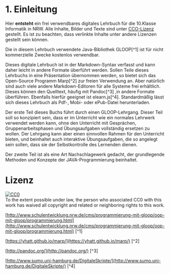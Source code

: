 # 1. Einleitung

Hier **entsteht** ein frei verwendbares digitales Lehrbuch für die 10.Klasse Informatik in NRW. Alle Inhalte, Bilder und Texte sind unter [CCO-Lizenz](https://creativecommons.org/publicdomain/zero/1.0/deed.de) gestellt. Es ist zu beachten, dass verlinkte Inhalte unter andere Lizenzen gestellt sein können.

Die in diesem Lehrbuch verwendete Java-Bibliothek GLOOP[^1] ist für nicht kommerzielle Zwecke kostenlos verwendbar.

Dieses digitale Lehrbuch ist in der Markdown-Syntax verfasst und kann daher leicht in andere Formate überführt werden. Sollen Teile dieses Lehrbuchs in eine Präsentation übernommen werden, so bietet sich das Open-Source Programm Marp[^2] zur freien Verwendung an. Aber natürlich sind auch viele andere Markdown-Editoren für alle Systeme frei erhältlich. Dieses können den Quelltext, häufig mit Pandoc[^3] ,in andere Formate überführen. Ebenfalls hierfür geeignet ist elearn.js[^4]. Standardmäßig lässt sich dieses Lehrbuch als Pdf-, Mobi- oder ePub-Datei herunterladen.

Der erste Teil dieses Buchs führt durch einen GLOOP-Lehrgang. Dieser Teil soll so konzipiert sein, dass er im Unterricht wie ein normales Lehrwerk verwendet werden kann, ohne den Unterricht mit Gesprächen, Gruppenarbeitsphasen und Übungsaufgaben vollständig ersetzen zu wollen. Der Lehrgang kann aber einen sinnvollen Rahmen für den Unterricht bieten, und beinhaltet auch interaktive Übungsaufgaben, die so angelegt sein sollen, dass sie der Selbstkontrolle des Lernenden dienen.

Der zweite Teil ist als eine Art Nachschlagewerk gedacht, der grundlegende Methoden und Konzepte der JAVA-Programmierung beinhaltet.

# Lizenz

<p xmlns:dct="http://purl.org/dc/terms/">
  <a rel="license"
     href="http://creativecommons.org/publicdomain/zero/1.0/">
    <img src="http://i.creativecommons.org/p/zero/1.0/88x31.png" style="border-style: none;" alt="CC0" />
  </a>
  <br />
  To the extent possible under law,
  <span rel="dct:publisher" resource="[_:publisher]">the person who associated CC0</span>
  with this work has waived all copyright and related or neighboring
  rights to this work.
</p>




[http://www.schulentwicklung.nrw.de/cms/programmierung-mit-gloop/oop-mit-gloop/programmierung.html](http://www.schulentwicklung.nrw.de/cms/programmierung-mit-gloop/oop-mit-gloop/programmierung.html) [^1]

[https://yhatt.github.io/marp/](https://yhatt.github.io/marp/) [^2]

[http://pandoc.org/](http://pandoc.org/) [^3]

[http://www.sumo.uni-hamburg.de/DigitaleSkripte/](http://www.sumo.uni-hamburg.de/DigitaleSkripte/) [^4]

